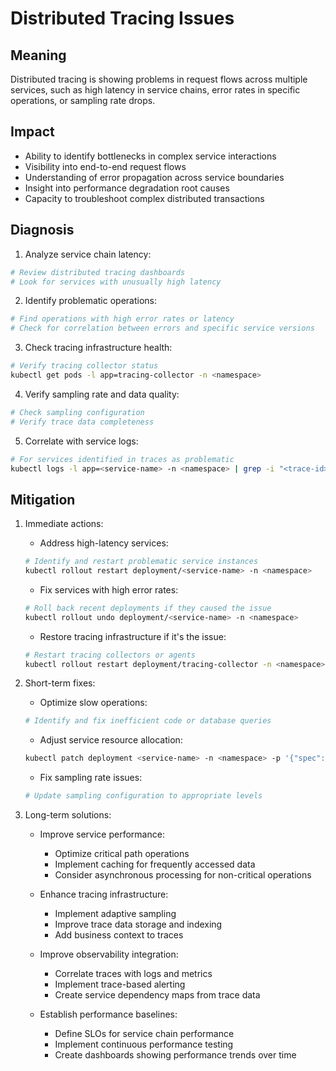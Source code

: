 # Distributed Tracing Issues

## Meaning
Distributed tracing is showing problems in request flows across multiple services, such as high latency in service chains, error rates in specific operations, or sampling rate drops.

## Impact
- Ability to identify bottlenecks in complex service interactions
- Visibility into end-to-end request flows
- Understanding of error propagation across service boundaries
- Insight into performance degradation root causes
- Capacity to troubleshoot complex distributed transactions

## Diagnosis
1. Analyze service chain latency:
```bash
# Review distributed tracing dashboards
# Look for services with unusually high latency
```

2. Identify problematic operations:
```bash
# Find operations with high error rates or latency
# Check for correlation between errors and specific service versions
```

3. Check tracing infrastructure health:
```bash
# Verify tracing collector status
kubectl get pods -l app=tracing-collector -n <namespace>
```

4. Verify sampling rate and data quality:
```bash
# Check sampling configuration
# Verify trace data completeness
```

5. Correlate with service logs:
```bash
# For services identified in traces as problematic
kubectl logs -l app=<service-name> -n <namespace> | grep -i "<trace-id>"
```

## Mitigation
1. Immediate actions:
   - Address high-latency services:
   ```bash
   # Identify and restart problematic service instances
   kubectl rollout restart deployment/<service-name> -n <namespace>
   ```
   
   - Fix services with high error rates:
   ```bash
   # Roll back recent deployments if they caused the issue
   kubectl rollout undo deployment/<service-name> -n <namespace>
   ```
   
   - Restore tracing infrastructure if it's the issue:
   ```bash
   # Restart tracing collectors or agents
   kubectl rollout restart deployment/tracing-collector -n <namespace>
   ```

2. Short-term fixes:
   - Optimize slow operations:
   ```bash
   # Identify and fix inefficient code or database queries
   ```
   
   - Adjust service resource allocation:
   ```bash
   kubectl patch deployment <service-name> -n <namespace> -p '{"spec":{"template":{"spec":{"containers":[{"name":"<container-name>","resources":{"limits":{"cpu":"<increased-limit>","memory":"<increased-limit>"}}}]}}}}'
   ```
   
   - Fix sampling rate issues:
   ```bash
   # Update sampling configuration to appropriate levels
   ```

3. Long-term solutions:
   - Improve service performance:
     - Optimize critical path operations
     - Implement caching for frequently accessed data
     - Consider asynchronous processing for non-critical operations
   
   - Enhance tracing infrastructure:
     - Implement adaptive sampling
     - Improve trace data storage and indexing
     - Add business context to traces
   
   - Improve observability integration:
     - Correlate traces with logs and metrics
     - Implement trace-based alerting
     - Create service dependency maps from trace data
   
   - Establish performance baselines:
     - Define SLOs for service chain performance
     - Implement continuous performance testing
     - Create dashboards showing performance trends over time